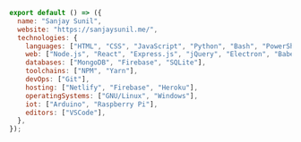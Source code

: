 <!--

**Hey!** I'm a 14y/o student developer studying Computer Science and specializing in full-stack development. Some technologies I enjoy working with include React, Node and Firebase. I love creating software, exploring new technologies and spending my free time contributing to the open-source community.

Contact me via Discord or Email if you have any queries!

-----

- **Founder of [BetterDiscordPanel](https://github.com/D3VSJ/BetterDiscordPanel)** - a new messaging panel designed to allow users to message inside of a discord bot and view bot information. I started this project back in June 2020, and have used it to advance my knowledge in languages.

-----
<div align="center">

Website : [sanjaysunil.me](https://sanjaysunil.me) &nbsp;&middot;&nbsp;
Email : [sanjaysunil@protonmail.com](mailto:sanjaysunil@protonmail.com) &nbsp;&middot;&nbsp;
Discord : [D3VSJ#3158](https://discordapp.com/users/732336924559278181)

<img src="https://komarev.com/ghpvc/?username=d3vsj&label=Profile%20views&color=0e75b6&style=flat" alt="d3vsj" />

</div>

-->

```js
export default () => ({
  name: "Sanjay Sunil",
  website: "https://sanjaysunil.me/",
  technologies: {
    languages: ["HTML", "CSS", "JavaScript", "Python", "Bash", "PowerShell", "YAML"],
    web: ["Node.js", "React", "Express.js", "jQuery", "Electron", "Babel", "Bootstrap",
    databases: ["MongoDB", "Firebase", "SQLite"],
    toolchains: ["NPM", "Yarn"],
    devOps: ["Git"],
    hosting: ["Netlify", "Firebase", "Heroku"],
    operatingSystems: ["GNU/Linux", "Windows"],
    iot: ["Arduino", "Raspberry Pi"],
    editors: ["VSCode"],
  },
});
```
